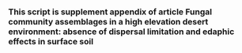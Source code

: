 ### This script is supplement appendix of article Fungal community assemblages in a high elevation desert environment: absence of dispersal limitation and edaphic effects in surface soil
